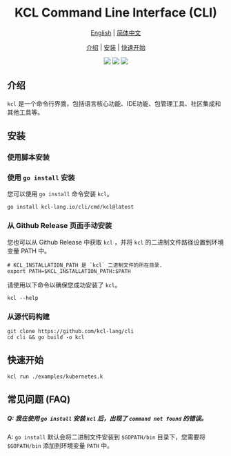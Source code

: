 <h1 align="center">KCL Command Line Interface (CLI)</h1>

<p align="center">
<a href="./README.md">English</a> | <a href="./README-zh.md">简体中文</a>
</p>
<p align="center">
<a href="#介绍">介绍</a> | <a href="#安装">安装</a> | <a href="#快速开始">快速开始</a>
</p>


<p align="center">
<img src="https://coveralls.io/repos/github/kcl-lang/cli/badge.svg">
<img src="https://img.shields.io/badge/license-Apache--2.0-green">
<img src="https://img.shields.io/badge/PRs-welcome-brightgreen">
</p>

## 介绍

`kcl` 是一个命令行界面，包括语言核心功能、IDE功能、包管理工具、社区集成和其他工具等。

## 安装

### 使用脚本安装

### 使用 `go install` 安装

您可以使用 `go install` 命令安装 `kcl`。

```shell
go install kcl-lang.io/cli/cmd/kcl@latest
```

### 从 Github Release 页面手动安装

您也可以从 Github Release 中获取 `kcl` ，并将 `kcl` 的二进制文件路径设置到环境变量 PATH 中。

```shell
# KCL_INSTALLATION_PATH 是 `kcl` 二进制文件的所在目录.
export PATH=$KCL_INSTALLATION_PATH:$PATH  
```

请使用以下命令以确保您成功安装了 `kcl`。

```shell
kcl --help
```

### 从源代码构建

```shell
git clone https://github.com/kcl-lang/cli
cd cli && go build -o kcl
```

## 快速开始

```shell
kcl run ./examples/kubernetes.k
```

## 常见问题 (FAQ)

##### Q: 我在使用 `go install` 安装 `kcl` 后，出现了 `command not found` 的错误。

A: `go install` 默认会将二进制文件安装到 `$GOPATH/bin` 目录下，您需要将 `$GOPATH/bin` 添加到环境变量 `PATH` 中。
